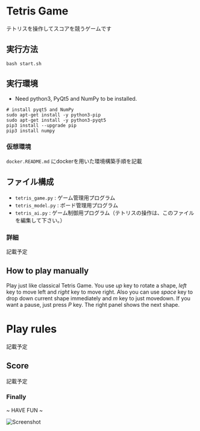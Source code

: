 # Tetris Game

テトリスを操作してスコアを競うゲームです

## 実行方法

```shell
bash start.sh
```

## 実行環境

* Need python3, PyQt5 and NumPy to be installed.

```
# install pyqt5 and NumPy
sudo apt-get install -y python3-pip
sudo apt-get install -y python3-pyqt5
pip3 install --upgrade pip
pip3 install numpy
```

### 仮想環境

`docker.README.md` にdockerを用いた環境構築手順を記載

## ファイル構成

* `tetris_game.py` : ゲーム管理用プログラム
* `tetris_model.py` : ボード管理用プログラム
* `tetris_ai.py` : ゲーム制御用プログラム（テトリスの操作は、このファイルを編集して下さい。）

### 詳細

記載予定

## How to play manually

Play just like classical Tetris Game. 
You use *up* key to rotate a shape, *left* key to move left and *right* key to move right. 
Also you can use *space* key to drop down current shape immediately and *m* key to just movedown.
If you want a pause, just press *P* key. The right panel shows the next shape.

# Play rules

記載予定

## Score

記載予定

### Finally

~ HAVE FUN ~

![Screenshot](doc/pics/screenshot_01.png)
